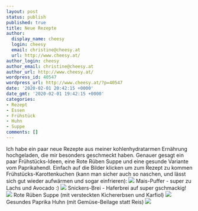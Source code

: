 ```yaml
---
layout: post
status: publish
published: true
title: Neue Rezepte
author:
  display_name: cheesy
  login: cheesy
  email: christine@cheesy.at
  url: http://www.cheesy.at/
author_login: cheesy
author_email: christine@cheesy.at
author_url: http://www.cheesy.at/
wordpress_id: 40547
wordpress_url: http://www.cheesy.at/?p=40547
date: '2020-02-01 20:42:15 +0000'
date_gmt: '2020-02-01 19:42:15 +0000'
categories:
- Rezept
- Essen
- Frühstück
- Huhn
- Suppe
comments: []
---
```

Ich habe ein paar neue Rezepte aus meiner kohlenhydratarmen Ernährung hochgeladen, die mir besonders geschmeckt haben. Genauer gesagt ein paar Frühstücks-Ideen, eine Rote Rüben Suppe und eine gesunde Variante vom Paprikahendl. Einfach auf die Bilder klicken um zum Rezept zu kommen
Frühstücks-Karottenkuchen (kann man sicher auch so naschen, und lässt sich gut wieder aufwärmen und sogar einfrieren):
[![](http://www.cheesy.at/wp-content/uploads/CarrotBake-2.jpg)](http://www.cheesy.at/rezepte/beilagen-und-sonstiges/fruehstueck/karottenkuchen/)
Mais-Puffer - super zu Lachs und Avocado :)
[![](http://www.cheesy.at/wp-content/uploads/Mais-Puffer-2.jpg)](http://www.cheesy.at/rezepte/beilagen-und-sonstiges/fruehstueck/mais-puffer/)
Snickers-Brei - Haferbrei auf super gschmackig!
[![](http://www.cheesy.at/wp-content/uploads/Snickers-Brei-1.jpg)](http://www.cheesy.at/rezepte/beilagen-und-sonstiges/fruehstueck/snickers-brei/)
Rote Rüben Suppe (mit versteckten Kichererbsen und Karfiol)
[![](http://www.cheesy.at/wp-content/uploads/Rote-Rüben-Suppe-4.jpg)](http://www.cheesy.at/rezepte/vorspeisen-und-suppen/suppen/rote-rubensuppe/)
Gesundes Paprika Huhn (mit Gemüse-Beilage statt Reis)
[![](http://www.cheesy.at/wp-content/uploads/Paprikahuhn-5.jpg)](http://www.cheesy.at/rezepte/hauptspeisen/gefluegel/paprikahuhn/)
